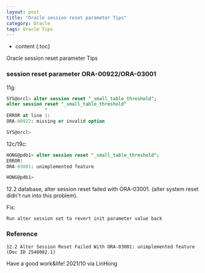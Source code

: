 ```yaml
---
layout: post
title: "Oracle session reset parameter Tips"
category: Oracle
tags: Oracle Tips
---
```


* content
{:toc}


Oracle session reset parameter Tips


### session reset parameter ORA-00922/ORA-03001

11g:
```sql
SYS@orcl> alter session reset "_small_table_threshold";
alter session reset "_small_table_threshold"
              *
ERROR at line 1:
ORA-00922: missing or invalid option

SYS@orcl> 
```

12c/19c:
```sql
HONG@pdb1> alter session reset "_small_table_threshold";
ERROR:
ORA-03001: unimplemented feature

HONG@pdb1> 
```

12.2 database, alter session reset failed with ORA-03001. 
(alter system reset didn't run into this problem).

Fix:
```
Run alter session set to revert init parameter value back
```

### Reference

```
12.2 Alter Session Reset Failed With ORA-03001: unimplemented feature (Doc ID 2548082.1)	

```

Have a good work&life! 2021/10 via LinHong

